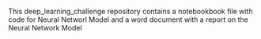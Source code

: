 This deep_learning_challenge repository contains a notebookbook file with code for Neural Networl Model and a word document with a report on the Neural Network Model
